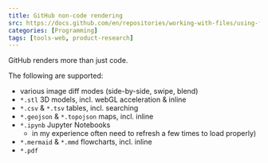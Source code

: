 ```yaml
---
title: GitHub non-code rendering
src: https://docs.github.com/en/repositories/working-with-files/using-files/working-with-non-code-files
categories: [Programming]
tags: [tools-web, product-research]
---
```


GitHub renders more than just code.

The following are supported:

- various image diff modes (side-by-side, swipe, blend)
- `*.stl` 3D models, incl. webGL acceleration & inline
- `*.csv` & `*.tsv` tables, incl. searching
- `*.geojson` & `*.topojson` maps, incl. inline
- `*.ipynb` Jupyter Notebooks
  + in my experience often need to refresh a few times to load properly)
- `*.mermaid` & `*.mmd` flowcharts, incl. inline
- `*.pdf`